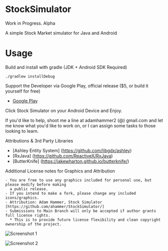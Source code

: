 # StockSimulator
Work in Progress. Alpha

A simple Stock Market simulator for Java and Android

# Usage

Build and install with gradle (JDK + Android SDK Required)

    ./gradlew installDebug 

Support the Developer via Google Play, official release ($5, or build it yourself for free)

- [Google Play](https://play.google.com/store/apps/details?id=com.metalrain.stocksimulator.android)

Click Stock Simulator on your Android Device and Enjoy.



If you'd like to help, shoot me a line at adamhammer2 (@) gmail.com and let me know what you'd like
to work on, or I can assign some tasks to those looking to learn.

Attributions & 3rd Party Libraries

- [Ashley Entity System]  (https://github.com/libgdx/ashley) 
- [RxJava] (https://github.com/ReactiveX/RxJava) 
- [ButterKnife] (https://jakewharton.github.io/butterknife/)

Additional License notes for Graphics and Attribution

    - You are free to use any graphics included for personal use, but please modify before making
      a public release.
    - If you intend to make a fork, please change any included icons/graphics.
    - Attribution: Adam Hammer, Stock Simulator [https://github.com/ahammer/StockSimulator/]
    - Submissions to Main Branch will only be accepted if author grants full license rights. 
      * This is to provide future license flexibility and clean copyright ownership of the project.
      
      
      
![Screenshot 1](https://github.com/ahammer/StockSimulator/blob/master/screenshots/device-2015-06-28-143947.png) 

![Screenshot 2](https://github.com/ahammer/StockSimulator/blob/master/screenshots/device-2015-06-28-144029.png)

